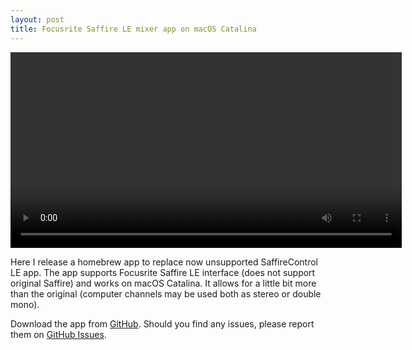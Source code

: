 ```yaml
---
layout: post
title: Focusrite Saffire LE mixer app on macOS Catalina
---
```


<video width="626" autoplay loop>
    <source src="attachments/saffire-le-mixer.mp4" type="video/mp4">
</video>

Here I release a homebrew app to replace now unsupported SaffireControl LE app. The app supports Focusrite Saffire LE interface (does not support original Saffire) and works on macOS Catalina. It allows for a little bit more than the original (computer channels may be used both as stereo or double mono).

Download the app from [GitHub](https://github.com/kfigiela/saffire-mixer-ui/releases). Should you find any issues, please report them on [GitHub Issues](https://github.com/kfigiela/saffire-mixer-ui/issues).
